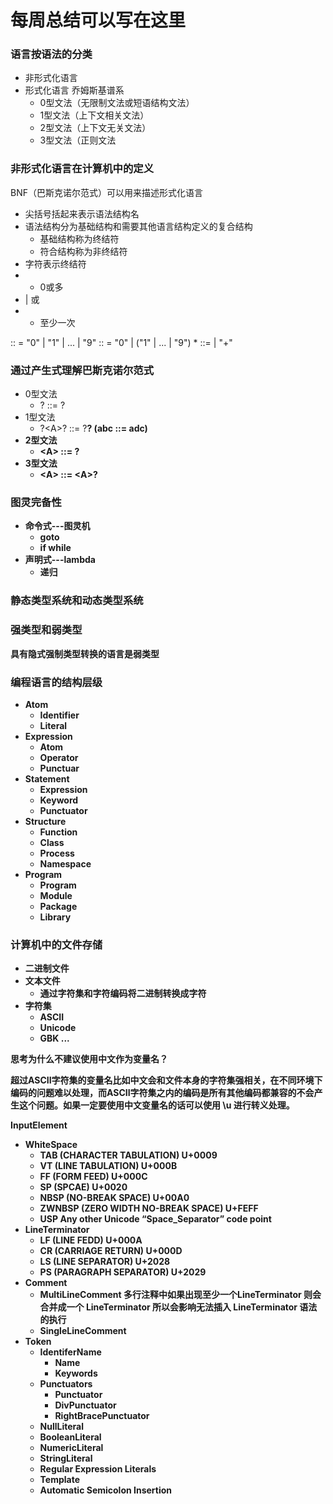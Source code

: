 # 每周总结可以写在这里

### 语言按语法的分类

- 非形式化语言
- 形式化语言
  乔姆斯基谱系
  - 0型文法（无限制文法或短语结构文法）
  - 1型文法（上下文相关文法）
  - 2型文法（上下文无关文法）
  - 3型文法（正则文法

### 非形式化语言在计算机中的定义

BNF（巴斯克诺尔范式）可以用来描述形式化语言

- 尖括号括起来表示语法结构名
- 语法结构分为基础结构和需要其他语言结构定义的复合结构
  - 基础结构称为终结符
  - 符合结构称为非终结符
- 字符表示终结符
- * 0或多
- | 或
- + 至少一次


<Number> :: = "0" | "1" | ... | "9"
<DecimalNumber> :: = "0" | ("1" | ... | "9") <Number>*
<AddtiveExpression> ::= 
  <DecimalNumber> |
  <AddtiveExpression> "+" <DecimalNumber>

### 通过产生式理解巴斯克诺尔范式

- 0型文法
  - ? ::= ?
- 1型文法
  - ?\<A>? ::= ?<B>? (abc ::= adc)
- 2型文法
  - \<A> ::= ?
- 3型文法
  - \<A> ::= \<A>?


### 图灵完备性
- 命令式---图灵机
  - goto
  - if while
- 声明式---lambda
  - 递归

### 静态类型系统和动态类型系统

### 强类型和弱类型

具有隐式强制类型转换的语言是弱类型

### 编程语言的结构层级

- Atom
  - Identifier
  - Literal
- Expression
  - Atom
  - Operator
  - Punctuar
- Statement
  - Expression
  - Keyword
  - Punctuator
- Structure
  - Function
  - Class
  - Process
  - Namespace
- Program
  - Program
  - Module
  - Package
  - Library

### 计算机中的文件存储

  - 二进制文件
  - 文本文件
    - 通过字符集和字符编码将二进制转换成字符
  - 字符集
    - ASCII
    - Unicode
    - GBK
    ...

思考为什么不建议使用中文作为变量名？

超过ASCII字符集的变量名比如中文会和文件本身的字符集强相关，在不同环境下编码的问题难以处理，而ASCII字符集之内的编码是所有其他编码都兼容的不会产生这个问题。如果一定要使用中文变量名的话可以使用 \u 进行转义处理。
  
InputElement
  - WhiteSpace
    - TAB (CHARACTER TABULATION) U+0009
    - VT (LINE TABULATION) U+000B
    - FF (FORM FEED) U+000C
    - SP (SPCAE) U+0020
    - NBSP (NO-BREAK SPACE) U+00A0
    - ZWNBSP (ZERO WIDTH NO-BREAK SPACE) U+FEFF
    - USP Any other Unicode “Space_Separator” code point
  - LineTerminator
    - LF (LINE FEDD) U+000A
    - CR (CARRIAGE RETURN) U+000D
    - LS (LINE SEPARATOR) U+2028
    - PS (PARAGRAPH SEPARATOR) U+2029
  - Comment
    - MultiLineComment 多行注释中如果出现至少一个LineTerminator 则会合并成一个 LineTerminator 所以会影响无法插入 LineTerminator 语法的执行
    - SingleLineComment
  - Token
    - IdentiferName
      - Name
      - Keywords
    - Punctuators
      - Punctuator
      - DivPunctuator
      - RightBracePunctuator
    - NullLiteral
    - BooleanLiteral
    - NumericLiteral
    - StringLiteral
    - Regular Expression Literals
    - Template
    - Automatic Semicolon Insertion